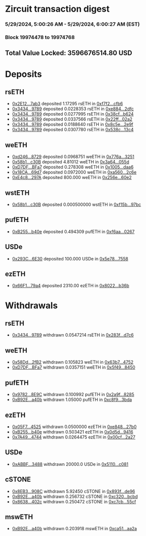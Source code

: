 # Zircuit transaction digest
### 5/29/2024, 5:00:26 AM - 5/29/2024, 6:00:27 AM (EST)
### Block 19974478 to 19974768

## Total Value Locked: 3596676514.80 USD

# Deposits
## rsETH
- [0x2E12...7ab3](https://etherscan.io/address/0x2E12Df925af91b0d1F199289bE944e5EFba67ab3) deposited 1.17295 rsETH in [0xf7f2...cfb6](https://etherscan.io/tx/0x2E12Df925af91b0d1F199289bE944e5EFba67ab3)
- [0x3434...9789](https://etherscan.io/address/0x34349c5569e7B846c3558961552D2202760A9789) deposited 0.0228353 rsETH in [0xe884...2dfc](https://etherscan.io/tx/0x34349c5569e7B846c3558961552D2202760A9789)
- [0x3434...9789](https://etherscan.io/address/0x34349c5569e7B846c3558961552D2202760A9789) deposited 0.0277995 rsETH in [0x38cf...b624](https://etherscan.io/tx/0x34349c5569e7B846c3558961552D2202760A9789)
- [0x3434...9789](https://etherscan.io/address/0x34349c5569e7B846c3558961552D2202760A9789) deposited 0.0337566 rsETH in [0x22ff...02a2](https://etherscan.io/tx/0x34349c5569e7B846c3558961552D2202760A9789)
- [0x3434...9789](https://etherscan.io/address/0x34349c5569e7B846c3558961552D2202760A9789) deposited 0.0188640 rsETH in [0x8c5e...2e9f](https://etherscan.io/tx/0x34349c5569e7B846c3558961552D2202760A9789)
- [0x3434...9789](https://etherscan.io/address/0x34349c5569e7B846c3558961552D2202760A9789) deposited 0.0307780 rsETH in [0x538c...13c4](https://etherscan.io/tx/0x34349c5569e7B846c3558961552D2202760A9789)
## weETH
- [0xd246...8729](https://etherscan.io/address/0xd246C791042003d9Dc140aa620A5ee3279cC8729) deposited 0.0968751 weETH in [0x776a...3251](https://etherscan.io/tx/0xd246C791042003d9Dc140aa620A5ee3279cC8729)
- [0x58b1...c30B](https://etherscan.io/address/0x58b1A42264Eb08b6Bc69Bc278E47B5aA9b00c30B) deposited 4.81012 weETH in [0x3a64...055d](https://etherscan.io/tx/0x58b1A42264Eb08b6Bc69Bc278E47B5aA9b00c30B)
- [0xD7DF...BFa7](https://etherscan.io/address/0xD7DF7E085214743530afF339aFC420c7c720BFa7) deposited 0.278308 weETH in [0x1005...daa6](https://etherscan.io/tx/0xD7DF7E085214743530afF339aFC420c7c720BFa7)
- [0x18CA...69d7](https://etherscan.io/address/0x18CAFb0b2996999d8D8470949B331ba8e4Ad69d7) deposited 0.0972000 weETH in [0xa560...2c6e](https://etherscan.io/tx/0x18CAFb0b2996999d8D8470949B331ba8e4Ad69d7)
- [0xE4c8...297A](https://etherscan.io/address/0xE4c8f205aa7A53a3479429913bE832294D47297A) deposited 800.000 weETH in [0x256e...60e2](https://etherscan.io/tx/0xE4c8f205aa7A53a3479429913bE832294D47297A)
## wstETH
- [0x58b1...c30B](https://etherscan.io/address/0x58b1A42264Eb08b6Bc69Bc278E47B5aA9b00c30B) deposited 0.000500000 wstETH in [0xf15b...97bc](https://etherscan.io/tx/0x58b1A42264Eb08b6Bc69Bc278E47B5aA9b00c30B)
## pufETH
- [0xB255...b40e](https://etherscan.io/address/0xB2551Fe9EbEc15ce44bb2e73CA0dAA585ebEb40e) deposited 0.494309 pufETH in [0xf6aa...0267](https://etherscan.io/tx/0xB2551Fe9EbEc15ce44bb2e73CA0dAA585ebEb40e)
## USDe
- [0x293C...6E30](https://etherscan.io/address/0x293C6937D8D82e05B01335F7B33FBA0c8e256E30) deposited 100.000 USDe in [0x5e78...7558](https://etherscan.io/tx/0x293C6937D8D82e05B01335F7B33FBA0c8e256E30)
## ezETH
- [0x66F1...79a4](https://etherscan.io/address/0x66F1C92B29441BCbA925c07abbBa2e23676b79a4) deposited 2310.00 ezETH in [0x8022...b36b](https://etherscan.io/tx/0x66F1C92B29441BCbA925c07abbBa2e23676b79a4)
# Withdrawals
## rsETH
- [0x3434...9789](https://etherscan.io/address/0x34349c5569e7B846c3558961552D2202760A9789) withdrawn 0.0547214 rsETH in [0x283f...d7c6](https://etherscan.io/tx/0x34349c5569e7B846c3558961552D2202760A9789)
## weETH
- [0x58Dd...2fB2](https://etherscan.io/address/0x58Dd417aeBaB4a1B86BF0D1533f5D071935a2fB2) withdrawn 0.105823 weETH in [0x63b7...4752](https://etherscan.io/tx/0x58Dd417aeBaB4a1B86BF0D1533f5D071935a2fB2)
- [0xD7DF...BFa7](https://etherscan.io/address/0xD7DF7E085214743530afF339aFC420c7c720BFa7) withdrawn 0.0357151 weETH in [0x5f49...8450](https://etherscan.io/tx/0xD7DF7E085214743530afF339aFC420c7c720BFa7)
## pufETH
- [0x9782...8E9C](https://etherscan.io/address/0x97820f5bbD8DCcaF8267Fd0eE91AcE19f1f68E9C) withdrawn 0.100992 pufETH in [0x2a9f...8285](https://etherscan.io/tx/0x97820f5bbD8DCcaF8267Fd0eE91AcE19f1f68E9C)
- [0xB92E...a40b](https://etherscan.io/address/0xB92E889c180BB806D1BA2436Cf9f75E8AEa0a40b) withdrawn 1.05000 pufETH in [0xc8f9...3bda](https://etherscan.io/tx/0xB92E889c180BB806D1BA2436Cf9f75E8AEa0a40b)
## ezETH
- [0x05F7...4525](https://etherscan.io/address/0x05F71baFC6ad9eb76B20442221f63F4C85054525) withdrawn 0.0500000 ezETH in [0xe848...27b0](https://etherscan.io/tx/0x05F71baFC6ad9eb76B20442221f63F4C85054525)
- [0xB255...b40e](https://etherscan.io/address/0xB2551Fe9EbEc15ce44bb2e73CA0dAA585ebEb40e) withdrawn 0.503421 ezETH in [0x0d5d...9416](https://etherscan.io/tx/0xB2551Fe9EbEc15ce44bb2e73CA0dAA585ebEb40e)
- [0x7A49...4744](https://etherscan.io/address/0x7A493Be5c2ce014cD049Bf178a1ac0Db1B434744) withdrawn 0.0264475 ezETH in [0x00cf...2a27](https://etherscan.io/tx/0x7A493Be5c2ce014cD049Bf178a1ac0Db1B434744)
## USDe
- [0xABBF...3488](https://etherscan.io/address/0xABBF5A9cc22d1F893646ebe3a52cf179156C3488) withdrawn 20000.0 USDe in [0x5110...c081](https://etherscan.io/tx/0xABBF5A9cc22d1F893646ebe3a52cf179156C3488)
## cSTONE
- [0x8EB3...908C](https://etherscan.io/address/0x8EB38ff33af81823Bba3D0004e87431B7F1a908C) withdrawn 5.92450 cSTONE in [0x893f...de96](https://etherscan.io/tx/0x8EB38ff33af81823Bba3D0004e87431B7F1a908C)
- [0xB92E...a40b](https://etherscan.io/address/0xB92E889c180BB806D1BA2436Cf9f75E8AEa0a40b) withdrawn 0.256732 cSTONE in [0xc320...bcbd](https://etherscan.io/tx/0xB92E889c180BB806D1BA2436Cf9f75E8AEa0a40b)
- [0x8638...402c](https://etherscan.io/address/0x863895fC3F44948E2f880ebf50281D64762C402c) withdrawn 0.250472 cSTONE in [0xc7cb...55cf](https://etherscan.io/tx/0x863895fC3F44948E2f880ebf50281D64762C402c)
## mswETH
- [0xB92E...a40b](https://etherscan.io/address/0xB92E889c180BB806D1BA2436Cf9f75E8AEa0a40b) withdrawn 0.203918 mswETH in [0xca51...aa2a](https://etherscan.io/tx/0xB92E889c180BB806D1BA2436Cf9f75E8AEa0a40b)
